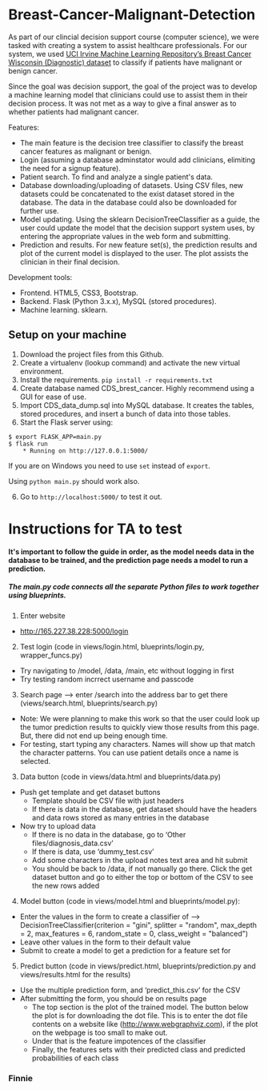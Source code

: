 # Breast-Cancer-Malignant-Detection

As part of our clincial decision support course (computer science), we were tasked with creating a system to assist healthcare professionals. For our system, we used [UCI Irvine Machine Learning Repository’s Breast Cancer Wisconsin (Diagnostic) dataset](http://archive.ics.uci.edu/ml/datasets/Breast+Cancer) to classify if patients have malignant or benign cancer.

Since the goal was decision support, the goal of the project was to develop a machine learning model that clinicians could use to assist them in their decision process. It was not met as a way to give a final answer as to whether patients had malignant cancer.

Features:
- The main feature is the decision tree classifier to classify the breast cancer features as malignant or benign.
- Login (assuming a database adminstator would add clinicians, elimiting the need for a signup feature).
- Patient search. To find and analyze a single patient's data.
- Database downloading/uploading of datasets. Using CSV files, new datasets could be concatenated to the exist dataset stored in the database. The data in the database could also be downloaded for further use.
- Model updating. Using the sklearn DecisionTreeClassifier as a guide, the user could update the model that the decision support system uses, by entering the appropriate values in the web form and submitting.
- Prediction and results. For new feature set(s), the prediction results and plot of the current model is displayed to the user. The plot assists the clinician in their final decision.

Development tools:
- Frontend. HTML5, CSS3, Bootstrap.
- Backend. Flask (Python 3.x.x), MySQL (stored procedures).
- Machine learning. sklearn.


## Setup on your machine

1. Download the project files from this Github.
2. Create a virtualenv (lookup command) and activate the new virtual environment.
3. Install the requirements. `pip install -r requirements.txt`
4. Create database named CDS_brest_cancer. Highly recommend using a GUI for ease of use.
5. Import CDS_data_dump.sql into MySQL database. It creates the tables, stored procedures, and insert a bunch of data into those tables.
5. Start the Flask server using:
```
$ export FLASK_APP=main.py
$ flask run
    * Running on http://127.0.0.1:5000/
```
If you are on Windows you need to use `set` instead of `export`.

Using `python main.py` should work also.

6. Go to `http://localhost:5000/` to test it out.


# Instructions for TA to test

#### It's important to follow the guide in order, as the model needs data in the database to be trained, and the prediction page needs a model to run a prediction.
##### The main.py code connects all the separate Python files to work together using blueprints.
1. Enter website
  - http://165.227.38.228:5000/login
2. Test login (code in views/login.html, blueprints/login.py, wrapper_funcs.py)
  - Try navigating to /model, /data, /main, etc without logging in first
  - Try testing random incrrect username and passcode
3. Search page --> enter /search into the address bar to get there (views/search.html, blueprints/search.py)
  - Note: We were planning to make this work so that the user could look up the tumor prediction results to quickly view those results from this page. But, there did not end up being enough time.
  - For testing, start typing any characters. Names will show up that match the character patterns. You can use patient details once a name is selected.
3. Data button (code in views/data.html and blueprints/data.py)
  - Push get template and get dataset buttons
	  - Template should be CSV file with just headers
	  - If there is data in the database, get dataset should have the headers and data rows stored as many entries in the database
  - Now try to upload data
	  - If there is no data in the database, go to ‘Other files/diagnosis_data.csv’
	  - If there is data, use ‘dummy_test.csv’
	  - Add some characters in the upload notes text area and hit submit
	  - You should be back to /data, if not manually go there. Click the get dataset button and go to either the top or bottom of the CSV to see the new rows added
4. Model button (code in views/model.html and blueprints/model.py):
  - Enter the values in the form to create a classifier of --> DecisionTreeClassifier(criterion = "gini", splitter = "random",  max_depth = 2, max_features = 6, random_state = 0, class_weight = "balanced")
  - Leave other values in the form to their default value
  - Submit to create a model to get a prediction for a feature set for
5. Predict button (code in views/predict.html, blueprints/prediction.py and views/results.html for the results)
  - Use the multiple prediction form, and ‘predict_this.csv’ for the CSV
  - After submitting the form, you should be on results page
	  - The top section is the plot of the trained model. The button below the plot is for downloading the dot file. This is to enter the dot file contents on a website like (http://www.webgraphviz.com), if the plot on the webpage is too small to make out.
	  - Under that is the feature impotences of the classifier
	  - Finally, the features sets with their predicted class and predicted probabilities of each class
### Finnie

